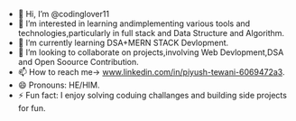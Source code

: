 - 👋 Hi, I’m @codinglover11
- 👀 I’m interested in learning andimplementing various tools and technologies,particularly in full stack and Data Structure and Algorithm.
- 🌱 I’m currently learning DSA+MERN STACK Devlopment.
- 💞️ I’m looking to collaborate on projects,involving Web Devlopment,DSA and Open Soource Contribution.
- 📫 How to reach me-> www.linkedin.com/in/piyush-tewani-6069472a3.
- 😄 Pronouns: HE/HIM.
- ⚡ Fun fact: I enjoy solving coduing challanges and building side projects for fun.

<!---
codinglover11/codinglover11 is a ✨ special ✨ repository because its `README.md` (this file) appears on your GitHub profile.
You can click the Preview link to take a look at your changes.
--->
